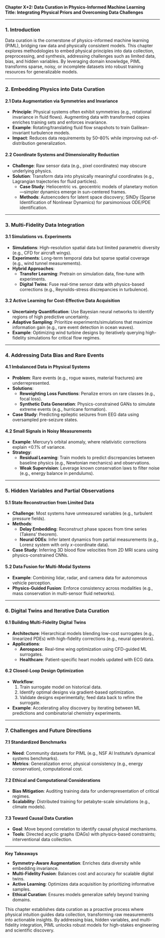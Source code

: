 **Chapter X+2: Data Curation in Physics-Informed Machine Learning**  
**Title: Integrating Physical Priors and Overcoming Data Challenges**  

---

### 1. Introduction  
Data curation is the cornerstone of physics-informed machine learning (PIML), bridging raw data and physically consistent models. This chapter explores methodologies to embed physical principles into data collection, preprocessing, and synthesis, addressing challenges such as limited data, bias, and hidden variables. By leveraging domain knowledge, PIML transforms sparse, noisy, or incomplete datasets into robust training resources for generalizable models.

---

### 2. Embedding Physics into Data Curation  

#### **2.1 Data Augmentation via Symmetries and Invariance**  
- **Principle**: Physical systems often exhibit symmetries (e.g., rotational invariance in fluid flows). Augmenting data with transformed copies enriches training sets and enforces invariance.  
- **Example**: Rotating/translating fluid flow snapshots to train Galilean-invariant turbulence models.  
- **Impact**: Reduces data requirements by 50–80% while improving out-of-distribution generalization.  

#### **2.2 Coordinate Systems and Dimensionality Reduction**  
- **Challenge**: Raw sensor data (e.g., pixel coordinates) may obscure underlying physics.  
- **Solution**: Transform data into physically meaningful coordinates (e.g., Lagrangian trajectories for fluid particles).  
  - **Case Study**: Heliocentric vs. geocentric models of planetary motion—simpler dynamics emerge in sun-centered frames.  
  - **Methods**: Autoencoders for latent space discovery; SINDy (Sparse Identification of Nonlinear Dynamics) for parsimonious ODE/PDE identification.  

---

### 3. Multi-Fidelity Data Integration  

#### **3.1 Simulations vs. Experiments**  
- **Simulations**: High-resolution spatial data but limited parametric diversity (e.g., CFD for aircraft wings).  
- **Experiments**: Long-term temporal data but sparse spatial coverage (e.g., wind tunnel measurements).  
- **Hybrid Approaches**:  
  - **Transfer Learning**: Pretrain on simulation data, fine-tune with experiments.  
  - **Digital Twins**: Fuse real-time sensor data with physics-based corrections (e.g., Reynolds-stress discrepancies in turbulence).  

#### **3.2 Active Learning for Cost-Effective Data Acquisition**  
- **Uncertainty Quantification**: Use Bayesian neural networks to identify regions of high predictive uncertainty.  
- **Adaptive Sampling**: Prioritize experiments/simulations that maximize information gain (e.g., rare event detection in ocean waves).  
- **Example**: Optimizing wind turbine designs by iteratively querying high-fidelity simulations for critical flow regimes.  

---

### 4. Addressing Data Bias and Rare Events  

#### **4.1 Imbalanced Data in Physical Systems**  
- **Problem**: Rare events (e.g., rogue waves, material fractures) are underrepresented.  
- **Solutions**:  
  - **Reweighting Loss Functions**: Penalize errors on rare classes (e.g., focal loss).  
  - **Synthetic Data Generation**: Physics-constrained GANs to simulate extreme events (e.g., hurricane formation).  
- **Case Study**: Predicting epileptic seizures from EEG data using oversampled pre-seizure states.  

#### **4.2 Small Signals in Noisy Measurements**  
- **Example**: Mercury’s orbital anomaly, where relativistic corrections explain <0.1% of variance.  
- **Strategy**:  
  - **Residual Learning**: Train models to predict discrepancies between baseline physics (e.g., Newtonian mechanics) and observations.  
  - **Weak Supervision**: Leverage known conservation laws to filter noise (e.g., energy balance in pendulums).  

---

### 5. Hidden Variables and Partial Observations  

#### **5.1 State Reconstruction from Limited Data**  
- **Challenge**: Most systems have unmeasured variables (e.g., turbulent pressure fields).  
- **Methods**:  
  - **Delay Embedding**: Reconstruct phase spaces from time series (Takens’ theorem).  
  - **Neural ODEs**: Infer latent dynamics from partial measurements (e.g., Lorenz system with only *x*-coordinate data).  
- **Case Study**: Inferring 3D blood flow velocities from 2D MRI scans using physics-constrained CNNs.  

#### **5.2 Data Fusion for Multi-Modal Systems**  
- **Example**: Combining lidar, radar, and camera data for autonomous vehicle perception.  
- **Physics-Guided Fusion**: Enforce consistency across modalities (e.g., mass conservation in multi-sensor fluid networks).  

---

### 6. Digital Twins and Iterative Data Curation  

#### **6.1 Building Multi-Fidelity Digital Twins**  
- **Architecture**: Hierarchical models blending low-cost surrogates (e.g., linearized PDEs) with high-fidelity corrections (e.g., neural operators).  
- **Applications**:  
  - **Aerospace**: Real-time wing optimization using CFD-guided ML surrogates.  
  - **Healthcare**: Patient-specific heart models updated with ECG data.  

#### **6.2 Closed-Loop Design Optimization**  
- **Workflow**:  
  1. Train surrogate model on historical data.  
  2. Identify optimal designs via gradient-based optimization.  
  3. Validate designs experimentally; feed data back to refine the surrogate.  
- **Example**: Accelerating alloy discovery by iterating between ML predictions and combinatorial chemistry experiments.  

---

### 7. Challenges and Future Directions  

#### **7.1 Standardized Benchmarks**  
- **Need**: Community datasets for PIML (e.g., NSF AI Institute’s dynamical systems benchmarks).  
- **Metrics**: Generalization error, physical consistency (e.g., energy conservation), computational cost.  

#### **7.2 Ethical and Computational Considerations**  
- **Bias Mitigation**: Auditing training data for underrepresentation of critical regimes.  
- **Scalability**: Distributed training for petabyte-scale simulations (e.g., climate models).  

#### **7.3 Toward Causal Data Curation**  
- **Goal**: Move beyond correlation to identify causal physical mechanisms.  
- **Tools**: Directed acyclic graphs (DAGs) with physics-based constraints; interventional data collection.  

---

**Key Takeaways**  
- **Symmetry-Aware Augmentation**: Enriches data diversity while embedding invariance.  
- **Multi-Fidelity Fusion**: Balances cost and accuracy for scalable digital twins.  
- **Active Learning**: Optimizes data acquisition by prioritizing informative samples.  
- **Ethical Curation**: Ensures models generalize safely beyond training domains.  

This chapter establishes data curation as a proactive process where physical intuition guides data collection, transforming raw measurements into actionable insights. By addressing bias, hidden variables, and multi-fidelity integration, PIML unlocks robust models for high-stakes engineering and scientific discovery.